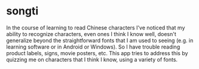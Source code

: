 # songti

In the course of learning to read Chinese characters I've noticed that my ability to recognize characters, even ones I think I know
well, doesn't generalize beyond the straightforward fonts that I am used to seeing (e.g. in learning software or in Android or Windows).
So I have trouble reading product labels, signs, movie posters, etc. This app tries to address this by quizzing me on characters that I
think I know, using a variety of fonts.
